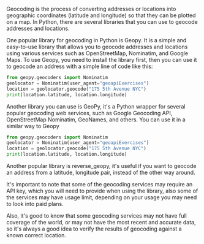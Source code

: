 Geocoding is the process of converting addresses or locations into geographic coordinates (latitude and longitude) so that they can be plotted on a map. In Python, there are several libraries that you can use to geocode addresses and locations.

One popular library for geocoding in Python is Geopy. It is a simple and easy-to-use library that allows you to geocode addresses and locations using various services such as OpenStreetMap, Nominatim, and Google Maps. To use Geopy, you need to install the library first, then you can use it to geocode an address with a simple line of code like this:

```python
from geopy.geocoders import Nominatim
geolocator = Nominatim(user_agent="geoapiExercises")
location = geolocator.geocode("175 5th Avenue NYC")
print(location.latitude, location.longitude)
```

Another library you can use is GeoPy, it's a Python wrapper for several popular geocoding web services, such as Google Geocoding API, OpenStreetMap Nominatim, GeoNames, and others. You can use it in a similar way to Geopy

```python
from geopy.geocoders import Nominatim
geolocator = Nominatim(user_agent="geoapiExercises")
location = geolocator.geocode("175 5th Avenue NYC")
print(location.latitude, location.longitude)
```

Another popular library is reverse_geopy, it's useful if you want to geocode an address from a latitude, longitude pair, instead of the other way around.

It's important to note that some of the geocoding services may require an API key, which you will need to provide when using the library, also some of the services may have usage limit, depending on your usage you may need to look into paid plans.

Also, it's good to know that some geocoding services may not have full coverage of the world, or may not have the most recent and accurate data, so it's always a good idea to verify the results of geocoding against a known correct location.
